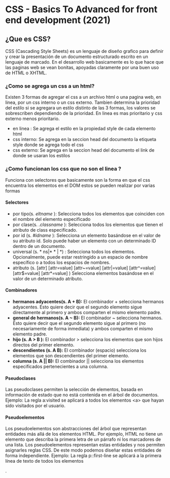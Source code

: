 # CSS - Basics To Advanced for front end development (2021)

## ¿Que es CSS?

CSS (Cascading Style Sheets) es un lenguaje de diseño grafico para definir y crear la presentación de un documento estructurado escrito en un lenguaje de marcado. En el desarrollo web basicamente es lo que hace que las paginas web se vean bonitas, apoyadas claramente por una buen uso de HTML o XHTML.

### ¿Como se agrega un css a un html?

Existen 3 formas de agregar el css a un archivo html o una pagina web, en linea, por un css interno o un css externo. Tambien determina la prioridad del estilo si se agregara un estilo distinto de las 3 formas, los valores se sobrescriben dependiendo de la prioridad. En linea es mas prioritario y css externo menos prioritario. 


* en linea : Se agrega el estilo en la propiedad style de cada elemento html 
* css interno: Se agrega en la seccion head del documento la etiqueta style donde se agrega todo el css
* css externo: Se agrega en la seccion head del documento el link de donde se usaran los estilos

### ¿Como funcionan los css que no son el linea ?

Funciona con selectores que basicamente son la forma en que el css encuentra los elementos en el DOM estos se pueden realizar por varias formas 

#### Selectores

* por tipo(s. *eltname* ): Selecciona todos los elementos que coinciden con el nombre del elemento especificado
* por clase(s. *.classname* ): Selecciona todos los elementos que tienen el atributo de class especificado.
* por id (s. *#idname* ):  Selecciona un elemento basándose en el valor de su atributo id. Solo puede haber un elemento con un determinado ID dentro de un documento.
* universal (s. * ns|* * | *) : Selecciona todos los elementos. Opcionalmente, puede estar restringido a un espacio de nombre específico o a todos los espacios de nombres.
* atributo (s. [attr] [attr=value] [attr~=value] [attr|=value] [attr^=value] [attr$=value] [attr*=value] ) Selecciona elementos basándose en el valor de un determinado atributo.

#### Combinadores

* **hermanos adyacentes(s. A + B):** El combinador + selecciona hermanos adyacentes. Esto quiere decir que el segundo elemento sigue directamente al primero y ambos comparten el mismo elemento padre.
* **general de hermanos(s. A ~ B):** El combinador ~ selecciona hermanos. Esto quiere decir que el segundo elemento sigue al primero (no necesariamente de forma inmediata) y ambos comparten el mismo elemento padre.
* **hijo (s. A > B ):** El combinador > selecciona los elementos que son hijos directos del primer elemento.
* **descendientes (s. A B):** El combinador   (espacio) selecciona los elementos que son descendientes del primer elemento.
* **columna (s.  A || B):** El combinador || selecciona los elementos especificados pertenecientes a una columna.


#### Pseudoclases


Las pseudoclases permiten la selección de elementos, basada en información de estado que no está contenida en el árbol de documentos.
    Ejemplo: La regla a:visited se aplicará a todos los elementos \<a\> que hayan sido visitados por el usuario. 

#### Pseudoelementos

Los pseudoelementos son abstracciones del árbol que representan entidades más allá de los elementos HTML. Por ejemplo, HTML no tiene un elemento que describa la primera letra de un párrafo ni los marcadores de una lista. Los pseudoelementos representan estas entidades y nos permiten asignarles reglas CSS. De este modo podemos diseñar estas entidades de forma independiente.
    Ejemplo: La regla p::first-line se aplicará a la primera línea de texto de todos los elementos <p>. 
